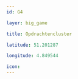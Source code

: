 ```yaml
---
id: G4

layer: big_game

title: Opdrachtencluster

latitude: 51.201287

longitude: 4.849544

icon:
---
```


